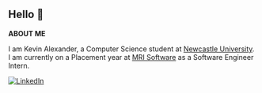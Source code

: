 Hello 👋
------
**ABOUT ME**

I am Kevin Alexander, a Computer Science student at [Newcastle University](https://www.ncl.ac.uk/).
I am currently on a Placement year at [MRI Software](https://www.mrisoftware.com/uk/) as a Software Engineer Intern.


[![LinkedIn](https://img.shields.io/badge/linkedin-%230077B5.svg?style=for-the-badge&logo=linkedin&logoColor=white)](https://www.linkedin.com/in/kevin-alexander-254475257/)
